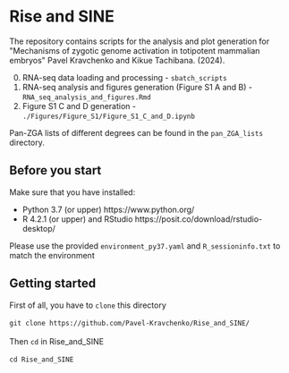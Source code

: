 # Rise and SINE

The repository contains scripts for the analysis and plot generation for
"Mechanisms of zygotic genome activation in totipotent mammalian embryos" Pavel Kravchenko and Kikue Tachibana. (2024).

0. RNA-seq data loading and processing - ```sbatch_scripts```
1. RNA-seq analysis and figures generation (Figure S1 A and B) - ```RNA_seq_analysis_and_figures.Rmd```
2. Figure S1 C and D generation - ```./Figures/Figure_S1/Figure_S1_C_and_D.ipynb```

Pan-ZGA lists of different degrees can be found in the ```pan_ZGA_lists``` directory.

## Before you start

Make sure that you have installed:
<ul>
<li>Python 3.7 (or upper) https://www.python.org/
<li>R 4.2.1 (or upper) and RStudio https://posit.co/download/rstudio-desktop/
</ul>

Please use the provided ```environment_py37.yaml``` and ```R_sessioninfo.txt``` to match the environment

## Getting started

First of all, you have to ```clone``` this directory</br></br>
```git clone https://github.com/Pavel-Kravchenko/Rise_and_SINE/```</br></br>
Then ```cd``` in Rise_and_SINE </br></br>
```cd Rise_and_SINE```</br></br>
